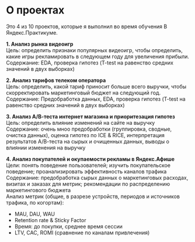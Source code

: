 # О проектах

Это 4 из 10 проектов, которые я выполнил во время обучения В Яндекс.Практикуме.

**1. Анализ рынка видеоигр** <br>
Цель: определить признаки популярных видеоигр, чтобы определить, какие игры рекламировать в следующем году для увеличения прибыли. <br>
Содержание: EDA, проверка гипотез (T-test на равенство средних значений в двух выборках) <br>

**2. Анализ тарифов телеком оператора** <br>
Цель: определить, какой тариф приносит больше всего выручки, чтобы скорректировать маркетинговый бюджет на следующий год. <br>
Содержание: Предобработка данных, EDA, проверка гипотез (T-test на равенство средних значений в двух выборках) <br>

**3. Анализ А/В-теста интернет магазина и приоритезация гипотез** <br>
Цель: определить влияние изменений на сайте на выручку <br>
Содержание: очень мноо предобработки (группировка, сводные, очистка данных), оценка гипотез по ICE & RICE, интерпретация результатов А/В-теста на сырых и очищенных данных, выводы о влиянии изменения на выручку <br> 

**4. Анализ покупателей и окупаемости рекламы в Яндекс.Афише** <br>
Цели: понять поведение пользователей; изучить покупательское поведение; проанализировать эффективность каналов трафика <br>
Содержание: предобработка сырых данных о маркетинговых расходах, визитах и заказах для метрик; рекомендации по распределению маркетингового бюджета <br>
Анализ метрик (общие, в разрезе устройств, периодов и источников трафика, по когортам):
+ MAU, DAU, WAU
+ Retention rate & Sticky Factor
+ Время: до покупки, среднее время сессии
+ LTV, CAC, ROMI (сравнение по каналам привлечения)

